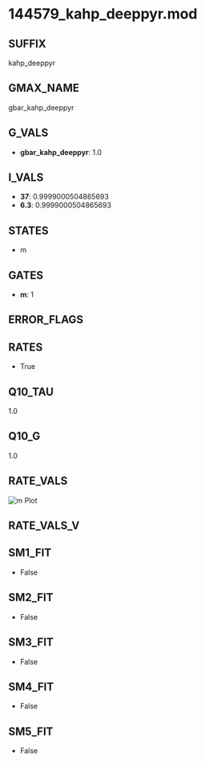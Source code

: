 # 144579_kahp_deeppyr.mod

## SUFFIX

kahp_deeppyr

## GMAX_NAME

gbar_kahp_deeppyr

## G_VALS

- **gbar_kahp_deeppyr**: 1.0

## I_VALS

- **37**: 0.9999000504865693
- **6.3**: 0.9999000504865693

## STATES

- m

## GATES

- **m**: 1

## ERROR_FLAGS


## RATES

- True

## Q10_TAU

1.0

## Q10_G

1.0

## RATE_VALS

![m Plot](/Users/pbozelos/Dropbox/icg-Chai-Panos/supermodels/output_markdown_files/KCa/144579_kahp_deeppyr.mod/images/m.png)

## RATE_VALS_V

## SM1_FIT

- False

## SM2_FIT

- False

## SM3_FIT

- False

## SM4_FIT

- False

## SM5_FIT

- False

